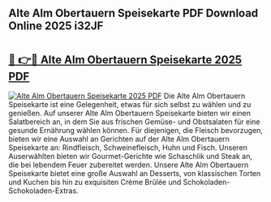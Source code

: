 ## Alte Alm Obertauern Speisekarte PDF Download Online 2025 i32JF

# <h2><a href="http://gcbka3.nevu.top/?p=Alte+Alm+Obertauern+Speisekarte">🔗 👉🔴 Alte Alm Obertauern Speisekarte 2025 PDF</a></h2>

[![Alte Alm Obertauern Speisekarte 2025 PDF](https://i.imgur.com/dBaPXMq.png)](http://gcbka3.nevu.top/?p=Alte+Alm+Obertauern+Speisekarte)
Die Alte Alm Obertauern Speisekarte ist eine Gelegenheit, etwas für sich selbst zu wählen und zu genießen. Auf unserer Alte Alm Obertauern Speisekarte bieten wir einen Salatbereich an, in dem Sie aus frischen Gemüse- und Obstsalaten für eine gesunde Ernährung wählen können. Für diejenigen, die Fleisch bevorzugen, bieten wir eine Auswahl an Gerichten auf der Alte Alm Obertauern Speisekarte an: Rindfleisch, Schweinefleisch, Huhn und Fisch. Unseren Auserwählten bieten wir Gourmet-Gerichte wie Schaschlik und Steak an, die bei lebendem Feuer zubereitet werden. Unsere Alte Alm Obertauern Speisekarte bietet eine große Auswahl an Desserts, von klassischen Torten und Kuchen bis hin zu exquisiten Crème Brûlée und Schokoladen-Schokoladen-Extras.

